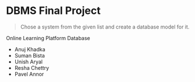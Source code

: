 # DBMS Final Project
> Chose a system from the given list and create a database model for it.

Online Learning Platform Database

- Anuj Khadka
- Suman Bista
- Unish Aryal
- Resha Chettry
- Pavel Annor
